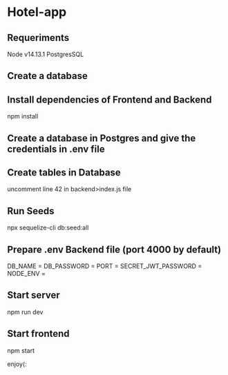 # Hotel-app

## Requeriments 
Node v14.13.1
PostgresSQL

## Create a database

## Install dependencies of Frontend and Backend 
npm install 

## Create a database in Postgres and give the credentials in .env file

## Create tables in Database 
uncomment line 42 in backend>index.js file

## Run Seeds
npx sequelize-cli db:seed:all

## Prepare .env Backend file (port 4000 by default)

DB_NAME = 
DB_PASSWORD = 
PORT = 
SECRET_JWT_PASSWORD = 
NODE_ENV = 

## Start server
npm run dev

## Start frontend 
npm start

enjoy(: 
